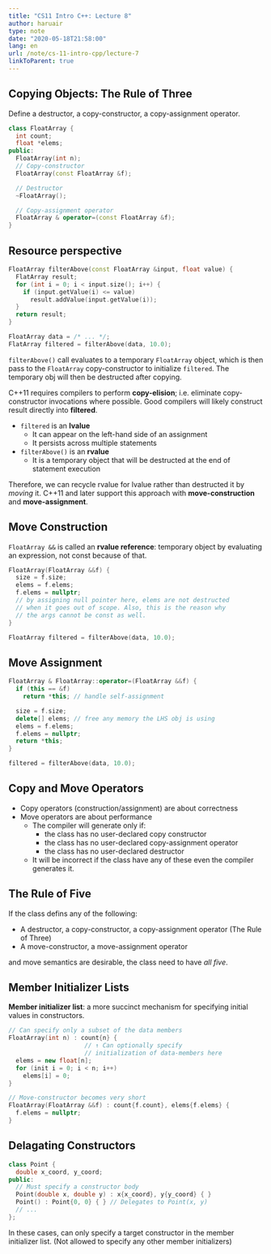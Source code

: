 ```yaml
---
title: "CS11 Intro C++: Lecture 8"
author: haruair
type: note
date: "2020-05-18T21:58:00"
lang: en
url: /note/cs-11-intro-cpp/lecture-7
linkToParent: true
---
```


## Copying Objects: The Rule of Three

Define a destructor, a copy-constructor, a copy-assignment operator.

```cpp
class FloatArray {
  int count;
  float *elems;
public:
  FloatArray(int n);
  // Copy-constructor
  FloatArray(const FloatArray &f);

  // Destructor
  ~FloatArray();

  // Copy-assignment operator
  FloatArray & operator=(const FloatArray &f);
}
```

## Resource perspective

```cpp
FloatArray filterAbove(const FloatArray &input, float value) {
  FlatArray result;
  for (int i = 0; i < input.size(); i++) {
    if (input.getValue(i) <= value)
      result.addValue(input.getValue(i));
  }
  return result;
}

FloatArray data = /* ... */;
FlatArray filtered = filterAbove(data, 10.0);
```

`filterAbove()` call evaluates to a temporary `FloatArray` object, which is then pass to the `FloatArray` copy-constructor to initialize `filtered`. The temporary obj will then be destructed after copying.

C++11 requires compilers to perform **copy-elision**; i.e. eliminate copy-constructor invocations where possible. Good compilers will likely construct result directly into **filtered**.

- `filtered` is an **lvalue**
  - It can appear on the left-hand side of an assignment
  - It persists across multiple statements
- `filterAbove()` is an **rvalue**
  - It is a temporary object that will be destructed at the end of statement execution

Therefore, we can recycle rvalue for lvalue rather than destructed it by _moving_ it. C++11 and later support this approach with **move-construction** and **move-assignment**.

## Move Construction

`FloatArray &&` is called an **rvalue reference**: temporary object by evaluating an expression, not const because of that.

```cpp
FloatArray(FloatArray &&f) {
  size = f.size;
  elems = f.elems;
  f.elems = nullptr;
  // by assigning null pointer here, elems are not destructed
  // when it goes out of scope. Also, this is the reason why
  // the args cannot be const as well.
}

FloatArray filtered = filterAbove(data, 10.0);
```

## Move Assignment

```cpp
FloatArray & FloatArray::operator=(FloatArray &&f) {
  if (this == &f)
    return *this; // handle self-assignment

  size = f.size;
  delete[] elems; // free any memory the LHS obj is using
  elems = f.elems;
  f.elems = nullptr;
  return *this;
}

filtered = filterAbove(data, 10.0);
```

## Copy and Move Operators

- Copy operators (construction/assignment) are about correctness
- Move operators are about performance
  - The compiler will generate only if:
    - the class has no user-declared copy constructor
    - the class has no user-declared copy-assignment operator
    - the class has no user-declared destructor
  - It will be incorrect if the class have any of these even the compiler generates it.

## The Rule of Five

If the class defins any of the following:

- A destructor, a copy-constructor, a copy-assignment operator (The Rule of Three)
- A move-constructor, a move-assignment operator

and move semantics are desirable, the class need to have _all five_.

## Member Initializer Lists

**Member initializer list**: a more succinct mechanism for specifying initial values in constructors.

```cpp
// Can specify only a subset of the data members
FloatArray(int n) : count{n} {
                     // ↑ Can optionally specify
                     // initialization of data-members here
  elems = new float[n];
  for (init i = 0; i < n; i++)
    elems[i] = 0;
}

// Move-constructor becomes very short
FloatArray(FloatArray &&f) : count{f.count}, elems{f.elems} {
  f.elems = nullptr;
}
```

## Delagating Constructors

```cpp
class Point {
  double x_coord, y_coord;
public:
  // Must specify a constructor body
  Point(double x, double y) : x{x_coord}, y{y_coord} { }
  Point() : Point{0, 0} { } // Delegates to Point(x, y)
  // ...
};
```

In these cases, can only specify a target constructor in the member initializer list. (Not allowed to specify any other member initializers)
